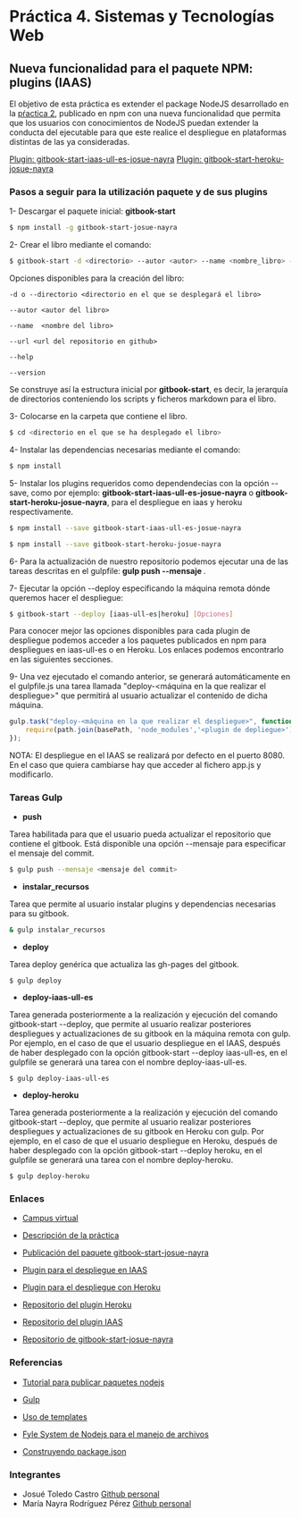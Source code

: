 # Práctica 4. Sistemas y Tecnologías Web

## Nueva funcionalidad para el paquete NPM: plugins (IAAS)

El objetivo de esta práctica es extender el package NodeJS desarrollado en la [pŕactica 2](https://www.npmjs.com/package/gitbook-start-josue-nayra), publicado en npm con una nueva funcionalidad que permita que los usuarios con conocimientos de NodeJS puedan extender la conducta del ejecutable para que este realice el despliegue en plataformas distintas de las ya consideradas.

[Plugin: gitbook-start-iaas-ull-es-josue-nayra](https://github.com/ULL-ESIT-SYTW-1617/gitbook-start-iaas-ull-es-josue-nayra)
[Plugin: gitbook-start-heroku-josue-nayra](https://github.com/ULL-ESIT-SYTW-1617/gitbook-start-heroku-josue-nayra)

### Pasos a seguir para la utilización paquete y de sus plugins

1- Descargar el paquete inicial: **gitbook-start**
    
```bash
$ npm install -g gitbook-start-josue-nayra 
```

2- Crear el libro mediante el comando:
    
```bash
$ gitbook-start -d <directorio> --autor <autor> --name <nombre_libro> --url <url_repo>
```
    
Opciones disponibles para la creación del libro:
    
    -d o --directorio <directorio en el que se desplegará el libro>
    
    --autor <autor del libro>
    
    --name  <nombre del libro>
    
    --url <url del repositorio en github>

    --help 
    
    --version

Se construye así la estructura inicial por **gitbook-start**, es decir, la jerarquía de directorios conteniendo los scripts y ficheros markdown para el libro.

3- Colocarse en la carpeta que contiene el libro.

```bash
$ cd <directorio en el que se ha desplegado el libro>
```

4- Instalar las dependencias necesarias mediante el comando:
    
```bash
$ npm install 
```

5- Instalar los plugins requeridos como dependendecias con la opción --save, como por ejemplo: **gitbook-start-iaas-ull-es-josue-nayra** o **gitbook-start-heroku-josue-nayra**, para el despliegue en iaas y heroku respectivamente.
    
```bash
$ npm install --save gitbook-start-iaas-ull-es-josue-nayra 
```

```bash
$ npm install --save gitbook-start-heroku-josue-nayra
```

6- Para la actualización de nuestro repositorio podemos ejecutar una de las tareas descritas en el gulpfile: **gulp push --mensaje <mensaje commit>**.


7- Ejecutar la opción --deploy especificando la máquina remota dónde queremos hacer el despliegue:
   
```bash
$ gitbook-start --deploy [iaas-ull-es|heroku] [Opciones]
```

Para conocer mejor las opciones disponibles para cada plugin de despliegue podemos acceder a los paquetes publicados en npm
para despliegues en iaas-ull-es o en Heroku. Los enlaces podemos encontrarlo en las siguientes secciones.


9- Una vez ejecutado el comando anterior, se generará automáticamente en el gulpfile.js una tarea llamada 
"deploy-<máquina en la que realizar el despliegue>" que permitirá al usuario actualizar el contenido de dicha máquina.

```javascript
gulp.task("deploy-<máquina en la que realizar el despliegue>", function(){
    require(path.join(basePath, 'node_modules','<plugin de depliegue>')).deploy(...);
});
```


NOTA: El despliegue en el IAAS se realizará por defecto en el puerto 8080. En el caso que quiera cambiarse hay que acceder al fichero app.js y modificarlo.



### Tareas Gulp


* **push**

Tarea habilitada para que el usuario pueda actualizar el repositorio que contiene el gitbook. Está disponible una opción --mensaje para especificar el mensaje del commit.

```bash
$ gulp push --mensaje <mensaje del commit>
```

* **instalar_recursos**

Tarea que permite al usuario instalar plugins y dependencias necesarias para su gitbook.

```bash
& gulp instalar_recursos
```

* **deploy**

Tarea deploy genérica que actualiza las gh-pages del gitbook.
```
$ gulp deploy
```

* **deploy-iaas-ull-es**

Tarea generada posteriormente a la realización y ejecución del comando gitbook-start --deploy, que permite al usuario realizar posteriores despliegues y actualizaciones de su gitbook en la máquina remota con gulp.
Por ejemplo, en el caso de que el usuario despliegue en el IAAS, después de haber desplegado con la opción gitbook-start --deploy iaas-ull-es, en el gulpfile se generará una tarea
con el nombre deploy-iaas-ull-es.

```
$ gulp deploy-iaas-ull-es
```

* **deploy-heroku**

Tarea generada posteriormente a la realización y ejecución del comando gitbook-start --deploy, que permite al usuario realizar posteriores despliegues y actualizaciones de su gitbook en Heroku con gulp. Por ejemplo, en el caso de que el usuario despliegue en Heroku, después de haber desplegado con la opción gitbook-start --deploy heroku, en el gulpfile se generará una tarea con el nombre deploy-heroku.

```
$ gulp deploy-heroku
```

### Enlaces

- [Campus virtual](https://campusvirtual.ull.es/1617/course/view.php?id=1175)

- [Descripción de la práctica](https://casianorodriguezleon.gitbooks.io/ull-esit-1617/content/practicas/practicaplugin.html)

- [Publicación del paquete gitbook-start-josue-nayra](https://www.npmjs.com/package/gitbook-start-josue-nayra)

- [Plugin para el despliegue en IAAS](https://www.npmjs.com/package/gitbook-start-iaas-ull-es-josue-nayra)

- [Plugin para el despliegue con Heroku](https://www.npmjs.com/package/gitbook-start-heroku-josue-nayra)

- [Repositorio del plugin Heroku](https://github.com/ULL-ESIT-SYTW-1617/gitbook-start-heroku-josue-nayra/) 

- [Repositorio del plugin IAAS](https://github.com/ULL-ESIT-SYTW-1617/gitbook-start-iaas-ull-es-josue-nayra) 

- [Repositorio de gitbook-start-josue-nayra](https://github.com/ULL-ESIT-SYTW-1617/nueva-funcionalidad-para-el-paquete-npm-plugins-josue-nayra)



### Referencias

- [Tutorial para publicar paquetes nodejs](https://casianorodriguezleon.gitbooks.io/ull-esit-1617/content/apuntes/nodejspackages.html)

- [Gulp](https://casianorodriguezleon.gitbooks.io/ull-esit-1617/content/apuntes/gulp/)

- [Uso de templates](https://www.npmjs.com/package/ejs)

- [Fyle System de Nodejs para el manejo de archivos](https://casianorodriguezleon.gitbooks.io/ull-esit-1617/content/apuntes/fs.html)

- [Construyendo package.json](https://docs.npmjs.com/files/package.json)



### Integrantes

- Josué Toledo Castro
    [Github personal](www.github.com/JosueTC94)
- María Nayra Rodríguez Pérez
    [Github personal](www.github.com/alu0100406122)